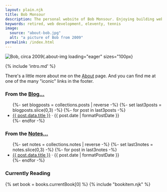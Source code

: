 ```yaml
---
layout: plain.njk
title: Bob Monsour
description: The personal website of Bob Monsour. Enjoying building websites with 11ty.
keywords: retired, web development, eleventy, tennis
image:
  source: "about-bob.jpg"
  alt: "a picture of Bob from 2009"
permalink: /index.html
---
```


![Bob, circa 2009](/assets/img/about-bob.jpg){.about-img loading="eager" sizes="100px}

{% include 'intro.md' %}

There's a little more about me on the [About](/about/) page. And you can find me at one of the many "iconic" links in the footer.

<section class="homegrid">
	<div>
		<h3>From the <a href="/archive/">Blog...</a></h3>
		<ul>
			{%- set blogposts = collections.posts | reverse -%}
			{%- set last3posts = blogposts.slice(0,3) -%}
			{%- for post in last3posts -%}
				<li>
					<a href="{{ post.url }}">{{ post.data.title }}</a> &middot; <span class="blogdate">{{ post.date | formatPostDate }}</span>
				</li>
			{%- endfor -%}
		</ul>
	</div>
	<div>
		<h3>From the <a href="/notes/">Notes...</a></h3>
		<ul>
			{%- set notes = collections.notes | reverse -%}
			{%- set last3notes = notes.slice(0,3) -%}
			{%- for post in last3notes -%}
				<li>
					<a href="{{ post.url }}">{{ post.data.title }}</a> &middot; <span class="blogdate">{{ post.date | formatPostDate }}</span>
				</li>
			{%- endfor -%}
		</ul>
	</div>
	<div>
		<h3>Currently Reading</h3>
		{% set book = books.currentBook[0] %}
		{% include "bookitem.njk" %}
	</div>
</section>
